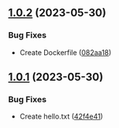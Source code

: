 ## [1.0.2](https://github.com/sarafpradumna/test-ghcr-version/compare/v1.0.1...v1.0.2) (2023-05-30)


### Bug Fixes

* Create Dockerfile ([082aa18](https://github.com/sarafpradumna/test-ghcr-version/commit/082aa184e2ab5f3d51c075de672c57b426e6d52e))



## [1.0.1](https://github.com/sarafpradumna/test-ghcr-version/compare/42f4e410b6ee61cba5a0902a017c567f4eeca88b...v1.0.1) (2023-05-30)


### Bug Fixes

* Create hello.txt ([42f4e41](https://github.com/sarafpradumna/test-ghcr-version/commit/42f4e410b6ee61cba5a0902a017c567f4eeca88b))



